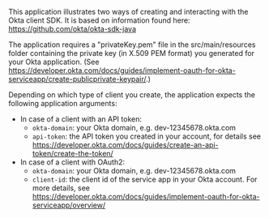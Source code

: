 This application illustrates two ways of creating and interacting with the Okta client SDK. It is based on information found here: https://github.com/okta/okta-sdk-java

The application requires a "privateKey.pem" file in the src/main/resources folder containing the private key (in X.509 PEM format) you generated for your Okta application. (See https://developer.okta.com/docs/guides/implement-oauth-for-okta-serviceapp/create-publicprivate-keypair/.)

Depending on which type of client you create, the application expects the following application arguments:
- In case of a client with an API token:
  - `okta-domain`: your Okta domain, e.g. dev-12345678.okta.com
  - `api-token`: the API token you created in your account, for details see https://developer.okta.com/docs/guides/create-an-api-token/create-the-token/
- In case of a client with OAuth2:
  - `okta-domain`: your Okta domain, e.g. dev-12345678.okta.com
  - `client-id`: the client id of the service app in your Okta account. For more details, see https://developer.okta.com/docs/guides/implement-oauth-for-okta-serviceapp/overview/